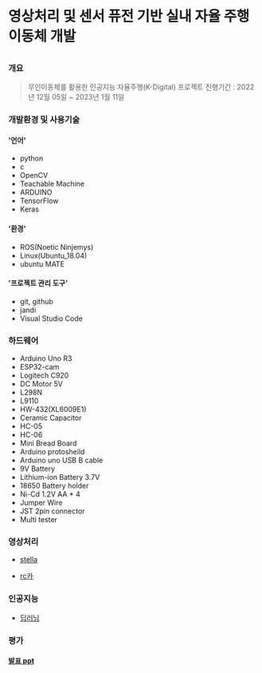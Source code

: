 # 영상처리 및 센서 퓨전 기반 실내 자율 주행 이동체 개발

###### 
  
  
### 개요
>무인이동체를 활용한 인공지능 자율주행(K-Digital) 프로젝트 
>진행기간 : 2022년 12월 05일 ~ 2023년 1월 11일

### 개발환경 및 사용기술
#### '언어'
- python
- c
- OpenCV
- Teachable Machine
- ARDUINO
- TensorFlow
- Keras

#### '환경'
- ROS(Noetic Ninjemys)
- Linux(Ubuntu_18.04)
- ubuntu MATE

#### '프로젝트 관리 도구'
- git, github
- jandi
- Visual Studio Code


### 하드웨어
- Arduino Uno R3
- ESP32-cam
- Logitech C920
- DC Motor 5V
- L298N
- L9110
- HW-432(XL6009E1)
- Ceramic Capacitor
- HC-05
- HC-06
- Mini Bread Board
- Arduino protosheild
- Arduino uno USB B cable
- 9V Battery
- Lithium-ion Battery 3.7V
- 18650 Battery holder
- Ni-Cd 1.2V AA * 4
- Jumper Wire
- JST 2pin connector
- Multi tester


### 영상처리
- [stella](./stella_cv_func.py)

- [rc카](./CVlib.py)

### 인공지능
- [딥러닝](./LSB_deeplearning/)

### 평가

#### [발표 ppt](https://www.canva.com/design/DAFXLS8lMWA/PR6ZuXmCWh_rvvsVbPWt3A/view?utm_content=DAFXLS8lMWA&utm_campaign=designshare&utm_medium=link2&utm_source=sharebutton)
